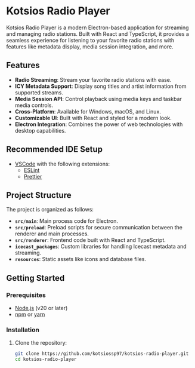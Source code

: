 # Kotsios Radio Player

Kotsios Radio Player is a modern Electron-based application for streaming and managing radio stations. Built with React and TypeScript, it provides a seamless experience for listening to your favorite radio stations with features like metadata display, media session integration, and more.

## Features

- **Radio Streaming**: Stream your favorite radio stations with ease.
- **ICY Metadata Support**: Display song titles and artist information from supported streams.
- **Media Session API**: Control playback using media keys and taskbar media controls.
- **Cross-Platform**: Available for Windows, macOS, and Linux.
- **Customizable UI**: Built with React and styled for a modern look.
- **Electron Integration**: Combines the power of web technologies with desktop capabilities.

## Recommended IDE Setup

- [VSCode](https://code.visualstudio.com/) with the following extensions:
  - [ESLint](https://marketplace.visualstudio.com/items?itemName=dbaeumer.vscode-eslint)
  - [Prettier](https://marketplace.visualstudio.com/items?itemName=esbenp.prettier-vscode)

## Project Structure

The project is organized as follows:

- **`src/main`**: Main process code for Electron.
- **`src/preload`**: Preload scripts for secure communication between the renderer and main processes.
- **`src/renderer`**: Frontend code built with React and TypeScript.
- **`icecast_packages`**: Custom libraries for handling Icecast metadata and streaming.
- **`resources`**: Static assets like icons and database files.

## Getting Started

### Prerequisites

- [Node.js](https://nodejs.org/) (v20 or later)
- [npm](https://www.npmjs.com/) or [yarn](https://yarnpkg.com/)

### Installation

1. Clone the repository:
   ```bash
   git clone https://github.com/kotsiossp97/kotsios-radio-player.git
   cd kotsios-radio-player
   ```
